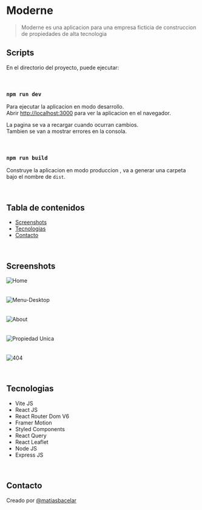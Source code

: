 # Moderne

> Moderne es una aplicacion para una empresa ficticia de construccion de propiedades de alta tecnologia

## Scripts

En el directorio del proyecto, puede ejecutar:

</br>

### `npm run dev`

Para ejecutar la aplicacion en modo desarrollo.\
Abrir [http://localhost:3000](http://localhost:3000) para ver la aplicacion en el navegador.

La pagina se va a recargar cuando ocurran cambios.\
Tambien se van a mostrar errores en la consola.

</br>

### `npm run build`

Construye la aplicacion en modo produccion , va a generar una carpeta bajo el nombre de `dist`.

</br>

## Tabla de contenidos

- [Screenshots](#screenshots)
- [Tecnologias](#tecnologias)
- [Contacto](#contacto)

</br>

## Screenshots

![Home](https://user-images.githubusercontent.com/64114079/150658322-d9ab7d91-c1a8-4c05-a8d4-fd3a543f7354.png)
<br />
<br />
<br />
![Menu-Desktop](https://user-images.githubusercontent.com/64114079/150658330-55881ad0-99d0-4d96-ab42-30dc0a69423e.png)
<br />
<br />
<br />
![About](https://user-images.githubusercontent.com/64114079/150658336-3b46579d-d35e-434f-a0ce-ce675d38abb1.png)
<br />
<br />
<br />
![Propiedad Unica](https://user-images.githubusercontent.com/64114079/150658343-c2235be8-7b7c-4a3e-bc0e-c7821058b27e.png)
<br />
<br />
<br />
![404](https://user-images.githubusercontent.com/64114079/150658350-f7a872a4-2f47-485f-afeb-ab372e4d21bf.png)

</br>

## Tecnologias

- Vite JS
- React JS
- React Router Dom V6
- Framer Motion
- Styled Components
- React Query
- React Leaflet
- Node JS
- Express JS

</br>

## Contacto

Creado por [@matiasbacelar](https://github.com/matiasbacelar98)
